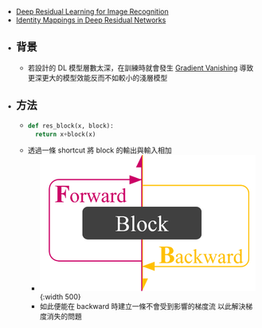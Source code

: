 - [Deep Residual Learning for Image Recognition](https://arxiv.org/abs/1512.03385)
- [Identity Mappings in Deep Residual Networks](https://arxiv.org/abs/1603.05027)
- ## 背景
	- 若設計的 DL 模型層數太深，在訓練時就會發生 [Gradient Vanishing](((62ea0b90-37aa-406a-ab2e-4cb5cb9cc2c1)))
	  導致更深更大的模型效能反而不如較小的淺層模型
- ## 方法
	- ```python
	  def res_block(x, block):
	    return x+block(x)
	  ```
	- 透過一條 shortcut 將 block 的輸出與輸入相加
		- ![2022-08-05-19-12-42.png](../assets/2022-08-05-19-12-42.png){:width 500}
		- 如此便能在 backward 時建立一條不會受到影響的梯度流
		  以此解決梯度消失的問題